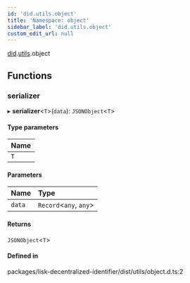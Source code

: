 ```yaml
---
id: 'did.utils.object'
title: 'Namespace: object'
sidebar_label: 'did.utils.object'
custom_edit_url: null
---
```


[did](did.md).[utils](did.utils.md).object

## Functions

### serializer

▸ **serializer**<`T`\>(`data`): `JSONObject`<`T`\>

#### Type parameters

| Name |
| :--- |
| `T`  |

#### Parameters

| Name   | Type                    |
| :----- | :---------------------- |
| `data` | `Record`<`any`, `any`\> |

#### Returns

`JSONObject`<`T`\>

#### Defined in

packages/lisk-decentralized-identifier/dist/utils/object.d.ts:2
